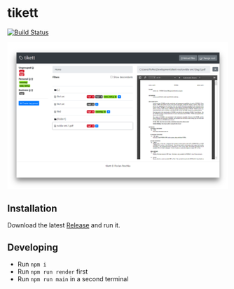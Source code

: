 # tikett

[![Build Status](https://travis-ci.org/flopes89/tikett.svg?branch=master)](https://travis-ci.org/flopes89/tikett)
 
![tikett : Offline File Tagging Software](./docs/hero_image.png)

## Installation

Download the latest [Release](https://github.com/flopes89/tikett/releases) and run it.

## Developing

- Run `npm i`
- Run `npm run render` first
- Run `npm run main` in a second terminal
